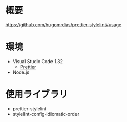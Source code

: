 # 概要

https://github.com/hugomrdias/prettier-stylelint#usage

# 環境

* Visual Studio Code 1.32
  * [Prettier](https://marketplace.visualstudio.com/items?itemName=esbenp.prettier-vscode)
* Node.js

# 使用ライブラリ

* prettier-stylelint
* stylelint-config-idiomatic-order
